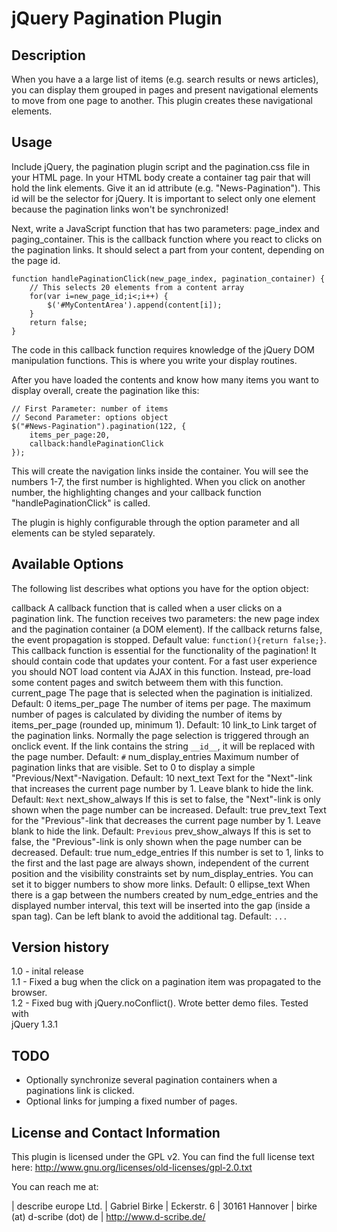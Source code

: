 jQuery Pagination Plugin
========================

Description
-----------
When you have a a large list of items (e.g. search results or news articles), 
you can display them grouped in pages and present navigational elements to move 
from one page to another. This plugin creates these navigational elements. 


Usage
-----
Include jQuery, the pagination plugin script and the pagination.css file in your 
HTML page. In your HTML body create a container tag pair that will hold the link 
elements. Give it an id attribute (e.g. "News-Pagination"). This id will be the
selector for jQuery. It is important to select only one element because the
pagination links won't be synchronized!

Next, write a JavaScript function that has two parameters: page_index and
paging_container. This is the callback function where you react to clicks on the
pagination links. It should select a part from your content, depending on the
page id.

    function handlePaginationClick(new_page_index, pagination_container) {
        // This selects 20 elements from a content array
        for(var i=new_page_id;i<;i++) {
            $('#MyContentArea').append(content[i]);
        }
        return false;
    }

The code in this callback function requires knowledge of the jQuery DOM
manipulation functions. This is where you write your display routines.
    
After you have loaded the contents and know how many items you want to display 
overall, create the pagination like this:

	// First Parameter: number of items
	// Second Parameter: options object
	$("#News-Pagination").pagination(122, {
		items_per_page:20, 
		callback:handlePaginationClick
	});

This will create the navigation links inside the container. You will see the 
numbers 1-7, the first number is highlighted. When you click on another number, 
the highlighting changes and your callback function "handlePaginationClick" 
is called.

The plugin is highly configurable through the option parameter and all elements 
can be styled separately.


Available Options
-----------------
The following list describes what options you have for the option object:

callback
	A callback function that is called when a user clicks on a pagination link. The 
	function receives two parameters: the new page index and the pagination 
	container (a DOM element). If the callback returns false, the event 
	propagation is stopped. Default value: ``function(){return false;}``.
    This callback function is essential for the functionality of the pagination!
    It should contain code that updates your content.
    For a fast user experience you should NOT load content via AJAX in this 
    function. Instead, pre-load some content pages and switch betweem them with
    this function.
current_page
	The page that is selected when the pagination is initialized. Default: 0
items_per_page
	The number of items per page. The maximum number of pages is calculated by 
	dividing the number of items by items_per_page (rounded up, minimum 1). 
	Default: 10
link_to
	Link target of the pagination links. Normally the page selection is 
	triggered through an onclick event. If the link contains the string 
	``__id__``, it will be replaced with the page number. Default: ``#``
num_display_entries
	Maximum number of pagination links that are visible. Set to 0 to display a
	 simple "Previous/Next"-Navigation. Default: 10
next_text
	Text for the "Next"-link that increases the current page number by 1. 
	Leave blank to hide the link. Default: ``Next``
next_show_always
	If this is set to false, the "Next"-link is only shown when the page number 
	can be increased. Default: true
prev_text
	Text for the "Previous"-link that decreases the current page number by 1. 
	Leave blank to hide the link. Default: ``Previous``
prev_show_always
	If this is set to false, the "Previous"-link is only shown when the page 
	number can be decreased. Default: true
num_edge_entries
	If this number is set to 1, links to the first and the last page are always 
	shown, independent of the current position and the visibility constraints 
	set by num_display_entries. You can set it to bigger numbers to show more 
	links. Default: 0
ellipse_text
	When there is a gap between the numbers created by num_edge_entries and the 
	displayed number interval, this text will be inserted into the gap (inside a
	span tag). Can be left blank to avoid the additional tag. Default: ``...``


Version history
---------------
1.0 - inital release   
1.1 - Fixed a bug when the click on a pagination item was propagated to the browser.   
1.2 - Fixed bug with jQuery.noConflict(). Wrote better demo files. Tested with   
      jQuery 1.3.1
    
TODO
----
   * Optionally synchronize several pagination containers when a paginations 
     link is clicked.
   * Optional links for jumping a fixed number of pages.

License and Contact Information
-------------------------------
This plugin is licensed under the GPL v2. You can find the full license text 
here: http://www.gnu.org/licenses/old-licenses/gpl-2.0.txt

You can reach me at:

| describe europe Ltd.
| Gabriel Birke
| Eckerstr. 6
| 30161 Hannover
| birke (at) d-scribe (dot) de
| http://www.d-scribe.de/
